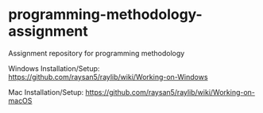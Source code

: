 # programming-methodology-assignment
Assignment repository for programming methodology

Windows Installation/Setup:
https://github.com/raysan5/raylib/wiki/Working-on-Windows

Mac Installation/Setup:
https://github.com/raysan5/raylib/wiki/Working-on-macOS